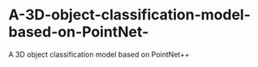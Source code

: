 # A-3D-object-classification-model-based-on-PointNet-
A 3D object classification model based on PointNet++
